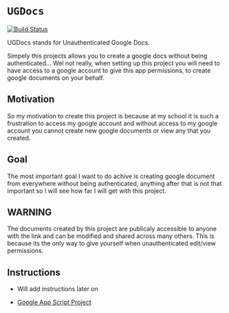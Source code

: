 # `UGDocs`

[![Build Status](https://jenkins.copystrike.dev/job/ugdocs-pipe/badge/icon)](https://jenkins.copystrike.dev/job/ugdocs-pipe/)


UGDocs stands for Unauthenticated Google Docs.<br>

Simpely this projects allows you to create a google docs without being authenticated... Wel not really, when setting up this project you will need to have access to a google account to give this app permissions, to create google documents on your behalf.

## Motivation

So my motivation to create this project is because at my school it is such a frustration to access my google account and without access to my google account you cannot create new google documents or view any that you created.

## Goal

The most important goal I want to do achive is creating google document from everywhere without being authenticated, anything after that is not that important so I will see how far I will get with this project.


## WARNING

The documents created by this project are publicaly accessible to anyone with the link and can be modified and shared across many others. This is because its the only way to give yourself when unauthenticated edit/view permissions.


## Instructions

- Will add instructions later on

- [Google App Script Project](https://script.google.com/d/1hK9D9xcca2eJKfTpqBNqgjaazyzMozECVbMxZXl0dy_yE8lx_CIawae3/edit?usp=sharing)
